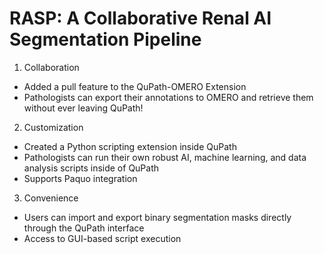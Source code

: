 # RASP: A Collaborative Renal AI Segmentation Pipeline

1) Collaboration
* Added a pull feature to the QuPath-OMERO Extension
* Pathologists can export their annotations to OMERO and retrieve them without ever leaving QuPath!

2) Customization
* Created a Python scripting extension inside QuPath
* Pathologists can run their own robust AI, machine learning, and data analysis scripts inside of QuPath
* Supports Paquo integration

3) Convenience
* Users can import and export binary segmentation masks directly through the QuPath interface
* Access to GUI-based script execution



